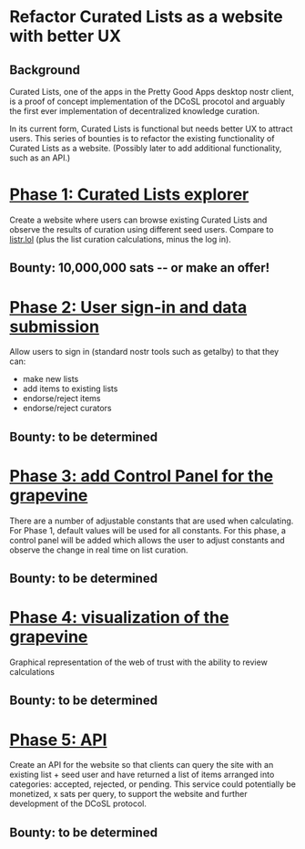 Refactor Curated Lists as a website with better UX
=====

## Background

Curated Lists, one of the apps in the Pretty Good Apps desktop nostr client, is a proof of concept implementation of the DCoSL procotol and arguably the first ever implementation of decentralized knowledge curation.

In its current form, Curated Lists is functional but needs better UX to attract users. This series of bounties is to refactor the existing functionality of Curated Lists as a website. (Possibly later to add additional functionality, such as an API.)

# [Phase 1: Curated Lists explorer](./phase1.md)

Create a website where users can browse existing Curated Lists and observe the results of curation using different seed users. Compare to [listr.lol](https://listr.lol) (plus the list curation calculations, minus the log in).

## Bounty: 10,000,000 sats -- or make an offer!

# [Phase 2: User sign-in and data submission](./phase2.md)

Allow users to sign in (standard nostr tools such as getalby) to that they can:
- make new lists
- add items to existing lists
- endorse/reject items
- endorse/reject curators

## Bounty: to be determined

# [Phase 3: add Control Panel for the grapevine](./phase3.md)

There are a number of adjustable constants that are used when calculating. For Phase 1, default values will be used for all constants. For this phase, a control panel will be added which allows the user to adjust constants and observe the change in real time on list curation.

## Bounty: to be determined

# [Phase 4: visualization of the grapevine](./phase4.md)

Graphical representation of the web of trust with the ability to review calculations

## Bounty: to be determined

# [Phase 5: API](./phase5.md)

Create an API for the website so that clients can query the site with an existing list + seed user and have returned a list of items arranged into categories: accepted, rejected, or pending. This service could potentially be monetized, x sats per query, to support the website and further development of the DCoSL protocol.

## Bounty: to be determined

